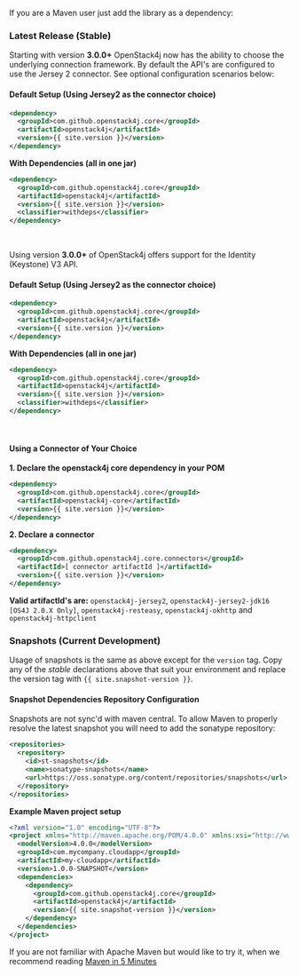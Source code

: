 
If you are a Maven user just add the library as a dependency:

### Latest Release (Stable)

Starting with version **3.0.0+** OpenStack4j now has the ability to choose the underlying connection framework.  By default the API's are configured to use the Jersey 2 connector.  See optional configuration scenarios below:

#### Default Setup (Using Jersey2 as the connector choice)

```xml
<dependency>
  <groupId>com.github.openstack4j.core</groupId>
  <artifactId>openstack4j</artifactId>
  <version>{{ site.version }}</version>
</dependency>
```

**With Dependencies (all in one jar)**

```xml
<dependency>
  <groupId>com.github.openstack4j.core</groupId>
  <artifactId>openstack4j</artifactId>
  <version>{{ site.version }}</version>
  <classifier>withdeps</classifier>
</dependency>
```

<br>

Using version **3.0.0+** of OpenStack4j offers support for the Identity (Keystone) V3 API.

#### Default Setup (Using Jersey2 as the connector choice)

```xml
<dependency>
  <groupId>com.github.openstack4j.core</groupId>
  <artifactId>openstack4j</artifactId>
  <version>{{ site.version }}</version>
</dependency>
```

**With Dependencies (all in one jar)**

```xml
<dependency>
  <groupId>com.github.openstack4j.core</groupId>
  <artifactId>openstack4j</artifactId>
  <version>{{ site.version }}</version>
  <classifier>withdeps</classifier>
</dependency>
```

<br>

#### Using a Connector of Your Choice

**1. Declare the openstack4j core dependency in your POM**

```xml
<dependency>
  <groupId>com.github.openstack4j.core</groupId>
  <artifactId>openstack4j-core</artifactId>
  <version>{{ site.version }}</version>
</dependency>
```

**2. Declare a connector**

```xml
<dependency>
  <groupId>com.github.openstack4j.core.connectors</groupId>
  <artifactId>[ connector artifactId ]</artifactId>
  <version>{{ site.version }}</version>
</dependency>
```

<div class="alert alert-info connectors"><b>Valid artifactId's are:</b> <code>openstack4j-jersey2</code>, <code>openstack4j-jersey2-jdk16 [OS4J 2.0.X Only]</code>, <code>openstack4j-resteasy</code>, <code>openstack4j-okhttp</code> and <code>openstack4j-httpclient</code></div>

### Snapshots (Current Development)

Usage of snapshots is the same as above except for the `version` tag.  Copy any of the *stable* declarations above that suit your environment and replace the version tag with `{{ site.snapshot-version }}`.

#### Snapshot Dependencies Repository Configuration

Snapshots are not sync'd with maven central.  To allow Maven to properly resolve the latest snapshot you will need to add the sonatype repository:

```xml
<repositories>
  <repository>
    <id>st-snapshots</id>
    <name>sonatype-snapshots</name>
    <url>https://oss.sonatype.org/content/repositories/snapshots</url>
  </repository>
</repositories>
```

**Example Maven project setup**

```xml
<?xml version="1.0" encoding="UTF-8"?>
<project xmlns="http://maven.apache.org/POM/4.0.0" xmlns:xsi="http://www.w3.org/2001/XMLSchema-instance" xsi:schemaLocation="http://maven.apache.org/POM/4.0.0 http://maven.apache.org/xsd/maven-4.0.0.xsd">
  <modelVersion>4.0.0</modelVersion>
  <groupId>com.mycompany.cloudapp</groupId>
  <artifactId>my-cloudapp</artifactId>
  <version>1.0.0-SNAPSHOT</version>
  <dependencies>
    <dependency>
      <groupId>com.github.openstack4j.core</groupId>
      <artifactId>openstack4j</artifactId>
      <version>{{ site.snapshot-version }}</version>
    </dependency>
  </dependencies>
</project>
```

If you are not familiar with Apache Maven but would like to try it, when we recommend reading [Maven in 5 Minutes](http://maven.apache.org/guides/getting-started/maven-in-five-minutes.html)
